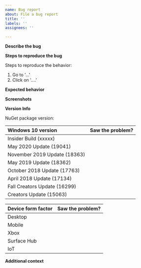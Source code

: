 ```yaml
---
name: Bug report
about: File a bug report
title: ''
labels: ''
assignees: ''

---
```


**Describe the bug**
<!-- Please enter a short, clear description of the bug -->

**Steps to reproduce the bug**
<!-- Please provide any required setup and steps to reproduce the behavior -->
Steps to reproduce the behavior:
1. Go to '...'
2. Click on '....'

**Expected behavior**
<!-- Please provide a description of what you expected to happen-->

**Screenshots**
<!-- If applicable, add screenshots here to help explain your problem -->

**Version Info**
<!-- Please enter your WinUI NuGet package version, OS version(s), and form factor(s) -->

NuGet package version: 
<!-- 
Examples
[Microsoft.UI.Xaml 2.4.0]
[Microsoft.UI.Xaml.2.4.0-prerelease.200506001]
[Microsoft.WinUI 3.0.0-preview1.200515.3]
-->

<!-- Which Windows versions did you see the issue on? Leave blank if you didn't try that version. -->
| Windows 10 version                  | Saw the problem? |
| :--------------------------------- | :-------------------- |
| Insider Build (xxxxx)              | <!-- Yes/No? -->   |
| May 2020 Update (19041)            | <!-- Yes/No? -->   |
| November 2019 Update (18363)       | <!-- Yes/No? -->   |
| May 2019 Update (18362)            | <!-- Yes/No? -->   |
| October 2018 Update (17763)        | <!-- Yes/No? -->   |
| April 2018 Update (17134)          | <!-- Yes/No? -->   |
| Fall Creators Update (16299)       | <!-- Yes/No? -->   |
| Creators Update (15063)            | <!-- Yes/No? -->   |

<!-- Which device form factors did you see the issue on? Leave blank if you didn't try that device. -->
| Device form factor | Saw the problem? |
| :-------------------- | :------------------- |
| Desktop                 | <!-- Yes/No? -->   |
| Mobile                   | <!-- Yes/No? -->   |
| Xbox                      | <!-- Yes/No? -->   |
| Surface Hub          | <!-- Yes/No? -->    |
| IoT                         | <!-- Yes/No? -->    |


**Additional context**
<!-- Enter any other applicable info here -->

